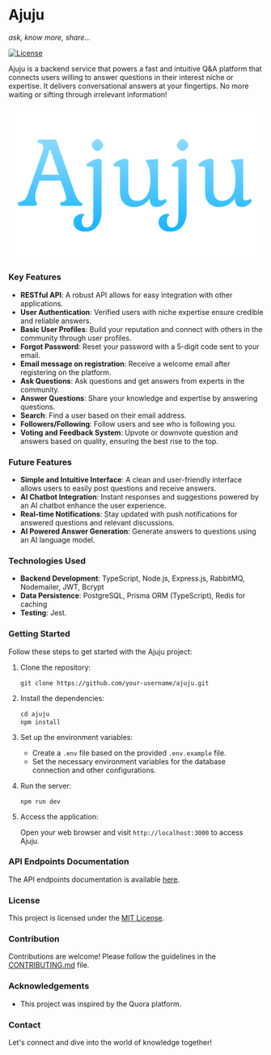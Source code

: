 # Ajuju
 *ask, know more, share...*

[![License](https://img.shields.io/badge/License-MIT-blue.svg)](https://opensource.org/licenses/MIT)

Ajuju is a backend service that powers a fast and intuitive Q&A platform that connects users willing to answer questions in their interest niche or expertise. It delivers 
conversational answers at your fingertips. No more waiting or sifting through irrelevant information!

![Alt text](Ajuju.png)

### Key Features

- **RESTful API**: A robust API allows for easy integration with other applications.
- **User Authentication**: Verified users with niche expertise ensure credible and reliable answers.
- **Basic User Profiles**: Build your reputation and connect with others in the community through user profiles.
- **Forgot Password**: Reset your password with a 5-digit code sent to your email.
- **Email message on registration**: Receive a welcome email after registering on the platform.
- **Ask Questions**: Ask questions and get answers from experts in the community.
- **Answer Questions**: Share your knowledge and expertise by answering questions.
- **Search**: Find a user based on their email address.
- **Followers/Following**: Follow users and see who is following you.
- **Voting and Feedback System**: Upvote or downvote question and answers based on quality, ensuring the best rise to the top.


### Future Features

- **Simple and Intuitive Interface**: A clean and user-friendly interface allows users to easily post questions and receive answers.
- **AI Chatbot Integration**: Instant responses and suggestions powered by an AI chatbot enhance the user experience.
- **Real-time Notifications**: Stay updated with push notifications for answered questions and relevant discussions.
- **AI Powered Answer Generation**: Generate answers to questions using an AI language model.


### Technologies Used

- **Backend Development**: TypeScript, Node.js, Express.js, RabbitMQ, Nodemailer, JWT, Bcrypt
- **Data Persistence**: PostgreSQL, Prisma ORM (TypeScript), Redis for caching
- **Testing**: Jest. 

### Getting Started

Follow these steps to get started with the Ajuju project:

1. Clone the repository:

   ```
   git clone https://github.com/your-username/ajuju.git
   ```

2. Install the dependencies:

   ```
   cd ajuju
   npm install
   ```

3. Set up the environment variables:
   - Create a `.env` file based on the provided `.env.example` file.
   - Set the necessary environment variables for the database connection and other configurations.

4. Run the server:

   ```
   npm run dev
   ```

5. Access the application:

   Open your web browser and visit `http://localhost:3000` to access Ajuju.

### API Endpoints Documentation

The API endpoints documentation is available [here](https://documenter.getpostman.com/view/27102918/2s946bDajr).

### License

This project is licensed under the [MIT License](https://opensource.org/licenses/MIT).

### Contribution

Contributions are welcome! Please follow the guidelines in the [CONTRIBUTING.md](./CONTRIBUTING.md) file.

### Acknowledgements

- This project was inspired by the Quora platform.

### Contact

Let's connect and dive into the world of knowledge together!